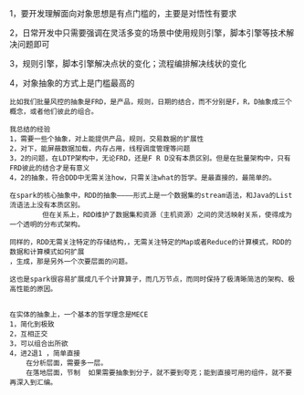 
1，要开发理解面向对象思想是有点门槛的，主要是对悟性有要求

2，日常开发中只需要强调在灵活多变的场景中使用规则引擎，脚本引擎等技术解决问题即可

3，规则引擎，脚本引擎解决点状的变化；流程编排解决线状的变化

4，对象抽象的方式上是门槛最高的

    比如我们批量风控的抽象是FRD，是产品，规则，日期的结合，而不分别是F，R，D抽象成三个概念，或者他们彼此的组合。

    我总结的经验
    1，需要一些个抽象，对上能提供产品，规则，交易数据的扩展性
    2，对下，能屏蔽数据加载，内存占用，线程调度管理等问题
    3，2的问题，在LDTP架构中，无论FRD，还是F R D没有本质区别。但是在批量架构中，只有FRD彼此的结合才是有意义
    4，2的抽象，符合DDD中无需关注how，只需关注what的哲学。是最直接的，最简单的。

    在spark的核心抽象中，RDD的抽象————形式上是一个数据集的stream语法，和Java的List流语法上没有本质区别。
            但在关系上，RDD维护了数据集和资源（主机资源）之间的灵活映射关系，使得成为一个透明的分布式架构。

    同样的，RDD无需关注特定的存储结构，，无需关注特定的Map或者Reduce的计算模式，RDD的数据和计算模式如何扩展
    ，生成，那是另外一个次要层面的问题。

    这也是spark很容易扩展成几千个计算算子，而几万节点，而同时保持了极清晰简洁的架构、极高性能的原因。

    
    在实体的抽象上，一个基本的哲学理念是MECE
    1，简化到极致
    2，互相正交
    3，可以组合出所欲
    4，进2退1 ，简单直接  
        在分析层面，需要多一层。
        在落地层面，节制  如果需要抽象到分子，就不要到夸克；能到直接可用的组件，就不要再深入到汇编。





